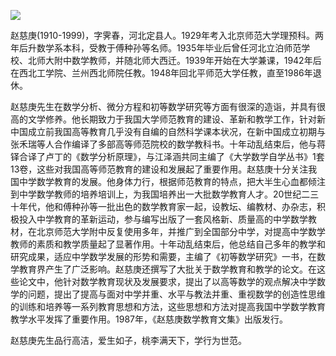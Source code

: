 ![](https://s2.loli.net/2022/08/31/MV4PLX2oUjDa6cb.png)

赵慈庚(1910-1999)，字霁春，河北定县人。1929年考入北京师范大学理预科。两年后升数学系本科，受教于傅种孙等名师。1935年毕业后曾任河北立泊师范学校、北师大附中数学教师，并随北师大西迁。1939年开始在大学兼课，1942年后在西北工学院、兰州西北师院任教。1948年回北平师范大学任教，直至1986年退休。

赵慈庚先生在数学分析、微分方程和初等数学研究等方面有很深的造诣，并具有很高的文学修养。他长期致力于我国大学师范教育的建设、革新和教学工作，针对新中国成立前我国高等教育几乎没有自编的自然科学课本状况，在新中国成立初期与张禾瑞等人合作编译了多部高等师范院校的数学教科书。十年动乱结束后，他与蒋铎合译了卢丁的《数学分析原理》，与江泽涵共同主编了《大学数学自学丛书》1套13卷，这些对我国高等师范教育的建设和发展起了重要作用。赵慈庚十分关注我国中学数学教育的发展。他身体力行，根据师范教育的特点，把大半生心血都倾注到中学数学教师的培养培训上，为我国培养出一大批数学教育人才。20世纪二三十年代，他和傅种孙等一批出色的数学教育家一起，设教坛、编教材、办杂志，积极投入中学教育的革新运动，参与编写出版了一套风格新、质量高的中学数学教材，在北京师范大学附中反复使用多年，并推广到全国部分中学，对提高中学数学教师的素质和教学质量起了显著作用。十年动乱结束后，他总结自己多年的教学和研究成果，适应中学数学发展的形势和需要，主编了《初等数学研究》一书，在数学教育界产生了广泛影响。赵慈庚还撰写了大批关于数学教育和教学的论文。在这些论文中，他针对数学教育现状及发展要求，提出了以高等数学的观点解决中学数学的问题，提出了提高与面对中学并重、水平与教法并重、重视数学的创造性思维的训练和培养等一系列教育思想和方法，这些思想和方法对提高我国中学数学教育教学水平发挥了重要作用。1987年，《赵慈庚数学教育文集》出版发行。

赵慈庚先生品行高洁，爱生如子，桃李满天下，学行为世范。